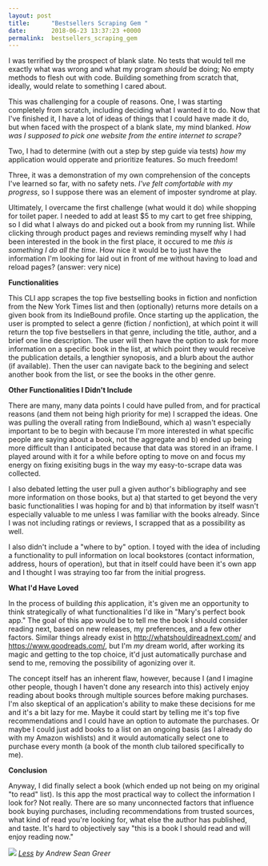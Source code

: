 ```yaml
---
layout: post
title:      "Bestsellers Scraping Gem "
date:       2018-06-23 13:37:23 +0000
permalink:  bestsellers_scraping_gem
---
```



I was terrified by the prospect of blank slate. No tests that would tell me exactly what was wrong and what my program *should*  be doing; No empty methods to flesh out with code.  Building something from scratch that, ideally, would relate to something I cared about.

This was challenging for a couple of reasons. One, I was starting completely from scratch, including deciding what I wanted it to do. Now that I've finished it, I have a lot of ideas of things that I could have made it do, but when faced with the prospect of a blank slate, my mind blanked. *How was I supposed to pick one website from the entire internet to scrape?*

Two, I had to determine (with out a step by step guide via tests) *how* my application would opperate and prioritize features. So much freedom!

Three, it was a demonstration of my own comprehension of the concepts I've learned so far, with no safety nets. *I've felt comfortable with my progress*, so I suppose there was an element of imposter syndrome at play.

Ultimately, I overcame the first challenge (what would it do) while shopping for toilet paper. I needed to add at least $5 to my cart to get free shipping, so I did what I always do and picked out a book from my running list. While clicking through product pages and reviews reminding myself why I had been interested in the book in the first place, it occured to me *this is something I do all the time*. How nice it would be to just have the information I'm looking for laid out in front of me without having to load and reload pages? (answer: very nice)

**Functionalities**

This CLI app scrapes the top five bestselling books in fiction and nonfiction from the New York Times list and then (optionally) returns more details on a given book from its IndieBound profile. Once starting up the application, the user is prompted to select a genre (fiction / nonfiction), at which point it will return the top five bestsellers in that genre, including the title, author, and a brief one line description. The user will then have the option to ask for more information on a specific book in the list, at which point they would receive the publication details, a lengthier synoposis, and a blurb about the author (if available). Then the user can navigate back to the begining and select another book from the list, or see the books in the other genre.

**Other Functionalities I Didn't Include**

There are many, many data points I could have pulled from, and for practical reasons (and them not being high priority for me) I scrapped the ideas. One was pulling the overall rating from IndieBound, which a) wasn't especially important to be to begin with because I'm more interested in what specific people are saying about a book, not the aggregate and b) ended up being more difficult than I anticipated because that data was stored in an iframe. I played around with it for a while before opting to move on and focus my energy on fixing exisiting bugs in the way my easy-to-scrape data was collected.

I also debated letting the user pull a given author's bibliography and see more information on those books, but a) that started to get beyond the very basic functionalities I was hoping for and b) that information by itself wasn't especially valuable to me unless I was familiar with the books already. Since I was not including ratings or reviews, I scrapped that as a possibility as well.

I also didn't include a "where to by" option. I toyed with the idea of including a functionality to pull information on local bookstores (contact information, address, hours of operation), but that in itself could have been it's own app and I thought I was straying too far from the initial progress.

**What I'd Have Loved**

In the process of building *this* application, it's given me an opportunity to think strategically of what functionalities I'd like in "Mary's perfect book app." The goal of this app would be to tell me the book I should consider reading next, based on new releases, my preferences, and a few other factors.  Similar things already exist in http://whatshouldireadnext.com/ and https://www.goodreads.com/, but I'm *my* dream world, after working its magic and getting to the top choice, it'd just automatically purchase and send to me, removing the possibility of agonizing over it.

The concept itself has an inherent flaw, however, because I (and I imagine other people, though I haven't done any research into this) actively enjoy reading about books through multiple sources before making purchases. I'm also skeptical of an application's ability to make these decisions for me and it's a bit lazy for me. Maybe it could start by telling me it's top five recommendations and I could have an option to automate the purchases. Or maybe I could just add books to a list on an ongoing basis (as I already do with my Amazon wishlists) and it would automatically select one to purchase every month (a book of the month club tailored specifically to me). 

**Conclusion**

Anyway, I did finally select a book (which ended up not being on my original "to read" list). Is this app the most practical way to collect the information I look for? Not really. There are so many unconnected factors that influence book buying purchases, including recommendations from trusted sources, what kind of read you're looking for, what else the author has published, and taste. It's hard to objectively say "this is a book I should read and will enjoy reading now."

![](https://images-na.ssl-images-amazon.com/images/I/41wP7sR5mBL.jpg)
*[Less](https://www.amazon.com/Less-Winner-Pulitzer-Prize-Novel/dp/0316316121) by Andrew Sean Greer*
